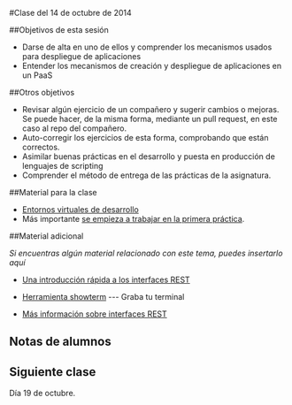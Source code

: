 #Clase del 14 de octubre de 2014


##Objetivos de esta sesión

* Darse de alta en uno de ellos y comprender los mecanismos usados para despliegue de aplicaciones
* Entender los mecanismos de creación y despliegue de aplicaciones en un PaaS

##Otros objetivos

* Revisar algún ejercicio de un compañero y sugerir cambios o mejoras. Se puede hacer, de la misma forma, mediante un pull request, en este caso al repo del compañero.
* Auto-corregir los ejercicios de esta forma, comprobando que están correctos.
* Asimilar buenas prácticas en el desarrollo y puesta en producción de lenguajes de scripting
* Comprender el método de entrega de las prácticas de la asignatura.

##Material para la clase

* [Entornos virtuales de desarrollo](http://jj.github.io/IV/documentos/temas/Intro_concepto_y_soporte_fisico#entornos_virtuales_de_desarrollo) 
* Más importante [ se empieza a trabajar en la primera práctica](http://jj.github.io/IV/documentos/practicas/1.PaaS).

##Material adicional

*Si encuentras algún material relacionado con este tema, puedes insertarlo aquí*

* [ Una introducción rápida a los interfaces REST](http://geneura.ugr.es/~jmerelo/asignaturas/AAP/AAP-Taller-2.mhtml)

* [Herramienta showterm](https://github.com/josemlp91/IV_work/wiki/Grabar-terminal-con-showterm) --- Graba tu terminal

* [Más información sobre interfaces REST](http://www.restapitutorial.com/)

## Notas de alumnos

## Siguiente clase

Día 19 de octubre.
